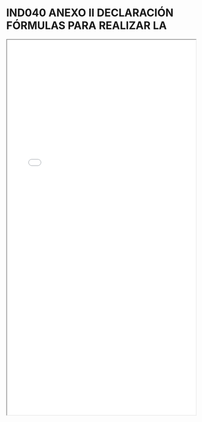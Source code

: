 
# IND040 ANEXO II DECLARACIÓN FÓRMULAS PARA REALIZAR LA

<iframe src="../IND040 ANEXO II DECLARACIÓN FÓRMULAS PARA REALIZAR LA.pdf" width="100%" height="1000px"></iframe>

